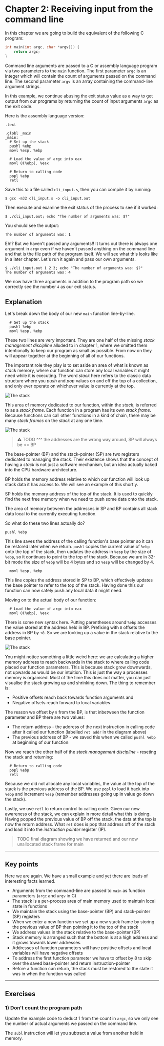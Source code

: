 # Chapter 2: Receiving input from the command line

In this chapter we are going to build the equivalent of the following C program:

```c
int main(int argc, char *argv[]) {
    return argc;
}
```

Command line arguments are passed to a C or assembly language program via two parameters to the `main` function. The first parameter `argc` is an integer which will contain the count of arguments passed on the command line. The second parameter `argv` is an array containing the command-line argument strings.

In this example, we continue abusing the exit status value as a way to get output from our programs by returning the count of input arguments `argc` as the exit code.

Here is the assembly language version:

```x86att
.text

.globl _main
_main:
  # Set up the stack
  pushl %ebp
  movl %esp, %ebp

  # Load the value of argc into eax
  movl 8(%ebp), %eax

  # Return to calling code
  popl %ebp
  retl
```

Save this to a file called `cli_input.s`, then you can compile it by running:

```
$ gcc -m32 cli_input.s -o cli_input.out
```

Then execute and examine the exit status of the process to see if it worked:

```
$ ./cli_input.out; echo "The number of arguments was: $?"
```

You should see the output:

```
The number of arguments was: 1
```

Eh!? But we haven't passed any arguments!! It turns out there is always one argument in `argv` even if we haven't passed anything on the command line and that is the file path of the program itself. We will see what this looks like in a later chapter. Let's run it again and pass our own arguments.

```
$ ./cli_input.out 1 2 3; echo "The number of arguments was: $?"
The number of arguments was: 4
```

We now have three arguments in addition to the program path so we correctly see the number `4` as our exit status.

## Explanation

Let's break down the body of our new `main` function line-by-line.

```x86att
  # Set up the stack
  pushl %ebp
  movl %esp, %ebp
```

These two lines are very important. They are one half of the missing _stack management discipline_ alluded to in chapter 1, where we omitted them intentionally to keep our program as small as possible. From now on they will appear together at the beginning of all of our functions.

The important role they play is to set aside an area of what is known as _stack_ memory, where our function can store any local variables it might need while it is executing. The word _stack_ here refers to the classic data structure where you _push_ and _pop_ values on and off the top of a collection, and only ever operate on whichever value is currently at the top.

![The stack](images/stack01.jpg)

This area of memory dedicated to our function, within the _stack_, is referred to as a _stack frame_. Each function in a program has its own _stack frame_. Because functions can call other functions in a kind of chain, there may be many _stack frames_ on the _stack_ at any one time.

![The stack](images/stack03.jpg)

> ⚠️ TODO ^^^ the addresses are the wrong way around, SP will always be <= BP

The base-pointer (BP) and the stack-pointer (SP) are two registers dedicated to managing the stack. Their existence shows that the concept of having a _stack_ is not just a software mechanism, but an idea actually baked into the CPU hardware architecture.

BP holds the memory address relative to which our function will look up stack data it has access to. We will see an example of this shortly.

SP holds the memory address of the top of the stack. It is used to quickly find the next free memory when we need to push some data onto the stack.

The area of memory between the addresses in SP and BP contains all stack data local to the currently executing function.

So what do these two lines actually do?

```x86att
pushl %ebp
```

This line saves the address of the calling function's base pointer so it can be restored later when we return. `pushl` copies the current value of `%ebp` onto the top of the stack, then updates the address in `%esp` by the size of `%ebp`, so it continues to point to the top of the stack. Because we are in 32-bit mode the size of `%ebp` will be 4 bytes and so `%esp` will be changed by 4.

```x86att
  movl %esp, %ebp
```

This line copies the address stored in SP to BP, which effectively updates the base pointer to refer to the top of the stack. Having done this our function can now safely push any local data it might need.

Moving on to the actual body of our function:

```x86att
  # Load the value of argc into eax
  movl 8(%ebp), %eax
```

There is some new syntax here. Putting parentheses around `%ebp` accesses the value stored at the address held in BP. Prefixing with `8` offsets the address in BP by `+8`. So we are looking up a value in the stack relative to the base pointer.

![The stack](images/stack04.jpg)

You might notice something a little weird here: we are calculating a higher memory address to reach backwards in the stack to where calling code placed our function parameters. This is because stack grow downwards, not upwards as would be our intuition. This is just the way a processes memory is organised. Most of the time this does not matter, you can just visualise the stack growing up and shrinking down. The thing to remember is:

* Positive offsets reach back towards function arguments and
* Negative offsets reach forward to local variables

The reason we offset by `8` from the BP, is that inbetween the function parameter and BP there are two values:

* The return address - the address of the next instruction in calling code after it called our function (labelled `ret addr` in the diagram above)
* The previous address of BP - we saved this when we called `pushl %ebp` at beginning of our function

Now we reach the other half of the _stack management discipline_ - reseting the stack and returning:

```x86att
  # Return to calling code
  popl %ebp
  retl
```

Because we did not allocate any local variables, the value at the top of the stack is the previous address of the BP. We use `popl` to load it back into `%ebp` and increment `%esp` (remember addresses going up in value go down the stack).

Lastly, we use `retl` to return control to calling code. Given our new awareness of the stack, we can explain in more detail what this is doing. Having popped the previous value of BP off the stack, the data at the top is now the return address. What `ret` does is pop that address off of the stack and load it into the _instruction pointer_ register (IP).

> TODO final diagram showing we have returned and our now unallocated stack frame for main

---

## Key points

Here we are again. We have a small example and yet there are loads of interesting facts learned.

* Arguments from the command-line are passed to `main` as function parameters (`argc` and `argv` in C)
* The stack is a per-process area of main memory used to maintain local state in functions
* We maintain the stack using the base-pointer (BP) and stack-pointer (SP) registers
* When we enter a new function we set up a new stack frame by storing the previous value of BP then pointing it to the top of the stack
* We address values in the stack relative to the base-pointer (BP)
* Stack memory is arranged such that the bottom is at a high address and it grows towards lower addresses.
* Addresses of function parameters will have positive offsets and local variables will have negative offsets
* To address the first function parameter we have to offset by 8 to skip over the saved base-pointer and return instruction-pointer
* Before a function can return, the stack must be restored to the state it was in when the function was called

---

## Exercises

### 1) Don't count the program path

Update the example code to deduct 1 from the count in `argc`, so we only see the number of actual arguments we passed on the command line.

The `subl` instruction will let you subtract a value from another held in memory.
